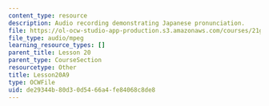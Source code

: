 ```yaml
---
content_type: resource
description: Audio recording demonstrating Japanese pronunciation.
file: https://ol-ocw-studio-app-production.s3.amazonaws.com/courses/21g-504-japanese-iv-spring-2009/de29344b80d30d5466a4fe84068c8de8_Lesson20A9.mp3
file_type: audio/mpeg
learning_resource_types: []
parent_title: Lesson 20
parent_type: CourseSection
resourcetype: Other
title: Lesson20A9
type: OCWFile
uid: de29344b-80d3-0d54-66a4-fe84068c8de8
---
```

